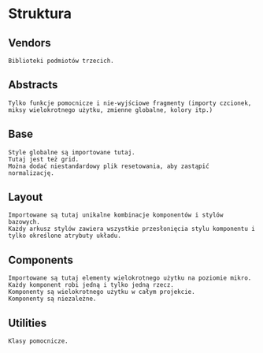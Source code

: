 # Struktura

## Vendors
    Biblioteki podmiotów trzecich.

## Abstracts
    Tylko funkcje pomocnicze i nie-wyjściowe fragmenty (importy czcionek, miksy wielokrotnego użytku, zmienne globalne, kolory itp.)

## Base
    Style globalne są importowane tutaj.
    Tutaj jest też grid.
    Można dodać niestandardowy plik resetowania, aby zastąpić normalizację.

## Layout
    Importowane są tutaj unikalne kombinacje komponentów i stylów bazowych.
    Każdy arkusz stylów zawiera wszystkie przesłonięcia stylu komponentu i tylko określone atrybuty układu.

## Components
    Importowane są tutaj elementy wielokrotnego użytku na poziomie mikro.
    Każdy komponent robi jedną i tylko jedną rzecz.
    Komponenty są wielokrotnego użytku w całym projekcie.
    Komponenty są niezależne.

## Utilities
    Klasy pomocnicze.